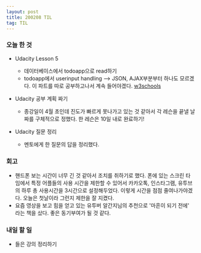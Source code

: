 ```yaml
---
layout: post
title: 200208 TIL
tag: TIL
---
```


### 오늘 한 것
- Udacity Lesson 5 
  - 데이터베이스에서 todoapp으로 read하기
  - todoapp에서 userinput handling --> JSON, AJAX부분부터 하나도 모르겠다. 이 파트를 따로 공부하고나서 계속 들어야겠다.
  [w3schools](https://www.w3schools.com/js/js_ajax_intro.asp)
  
- Udacity 공부 계획 짜기
  - 종강일이 4월 초인데 진도가 빠르게 못나가고 있는 것 같아서 각 레슨을 끝낼 날짜를 구체적으로 정했다. 한 레슨은 10일 내로 완료하기!

- Udacity 질문 정리
  - 멘토에게 한 질문의 답을 정리했다.
  
### 회고
- 핸드폰 보는 시간이 너무 긴 것 같아서 조치를 취하기로 했다. 폰에 있는 스크린 타임에서 특정 어플들의 사용 시간을 제한할 수 있어서 카카오톡, 인스타그램, 유투브의 하루 총 사용시간을 3시간으로 설정해두었다. 이렇게 시간을 점점 줄여나가야겠다. 오늘은 첫날이라 그런지 제한을 잘 지켰다.
- 요즘 영상을 보고 힘을 얻고 있는 유투버 알간지님의 추천으로 '마흔이 되기 전에' 라는 책을 샀다. 좋은 동기부여가 될 것 같다.

### 내일 할 일
- 들은 강의 정리하기
